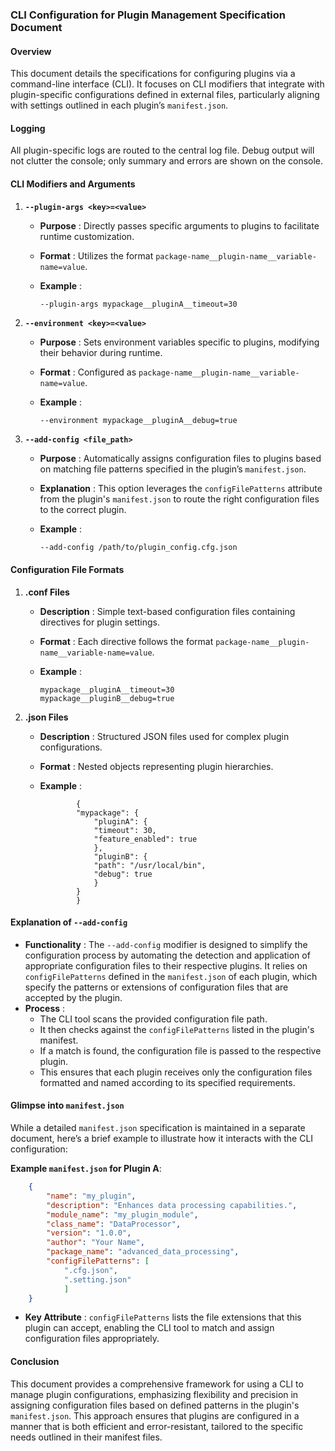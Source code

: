 ### CLI Configuration for Plugin Management Specification Document

#### Overview

This document details the specifications for configuring plugins via a
command-line interface (CLI). It focuses on CLI modifiers that integrate with
plugin-specific configurations defined in external files, particularly
aligning with settings outlined in each plugin’s `manifest.json`.

#### Logging

All plugin-specific logs are routed to the central log file. Debug output will not clutter the console; only summary and errors are shown on the console.

#### CLI Modifiers and Arguments

  1. **`--plugin-args <key>=<value>`**

     * **Purpose** : Directly passes specific arguments to plugins to facilitate runtime customization.
     * **Format** : Utilizes the format `package-name__plugin-name__variable-name=value`.
     * **Example** :
        
        ```        
        --plugin-args mypackage__pluginA__timeout=30
        ```     

  2. **`--environment <key>=<value>`**

     * **Purpose** : Sets environment variables specific to plugins, modifying their behavior during runtime.
     * **Format** : Configured as `package-name__plugin-name__variable-name=value`.
     * **Example** :
        
        ```bash
        --environment mypackage__pluginA__debug=true
        ```
                

  3. **`--add-config <file_path>`**

     * **Purpose** : Automatically assigns configuration files to plugins based on matching file patterns specified in the plugin’s `manifest.json`.
     * **Explanation** : This option leverages the `configFilePatterns` attribute from the plugin's `manifest.json` to route the right configuration files to the correct plugin.
     * **Example** :
        
        ```
        --add-config /path/to/plugin_config.cfg.json
        ```
                
   
        

#### Configuration File Formats

  1. **.conf Files**

     * **Description** : Simple text-based configuration files containing directives for plugin settings.
     * **Format** : Each directive follows the format `package-name__plugin-name__variable-name=value`.
     * **Example** :
        
        ```      
        mypackage__pluginA__timeout=30
        mypackage__pluginB__debug=true
        ```       

  2. **.json Files**

     * **Description** : Structured JSON files used for complex plugin configurations.
     * **Format** : Nested objects representing plugin hierarchies.
     * **Example** :
        
        ```
                {
                "mypackage": {
                    "pluginA": {
                    "timeout": 30,
                    "feature_enabled": true
                    },
                    "pluginB": {
                    "path": "/usr/local/bin",
                    "debug": true
                    }
                }
                }
        ```
                

#### Explanation of `--add-config`

  * **Functionality** : The `--add-config` modifier is designed to simplify the configuration process by automating the detection and application of appropriate configuration files to their respective plugins. It relies on `configFilePatterns` defined in the `manifest.json` of each plugin, which specify the patterns or extensions of configuration files that are accepted by the plugin.
  * **Process** :
    * The CLI tool scans the provided configuration file path.
    * It then checks against the `configFilePatterns` listed in the plugin's manifest.
    * If a match is found, the configuration file is passed to the respective plugin.
    * This ensures that each plugin receives only the configuration files formatted and named according to its specified requirements.

#### Glimpse into `manifest.json`

While a detailed `manifest.json` specification is maintained in a separate
document, here’s a brief example to illustrate how it interacts with the CLI
configuration:

**Example `manifest.json` for Plugin A**:


    
```json
    {
        "name": "my_plugin",
        "description": "Enhances data processing capabilities.",
        "module_name": "my_plugin_module",
        "class_name": "DataProcessor",
        "version": "1.0.0",
        "author": "Your Name",
        "package_name": "advanced_data_processing",
        "configFilePatterns": [
            ".cfg.json",
            ".setting.json"
            ]
    }
```
    

  * **Key Attribute** : `configFilePatterns` lists the file extensions that this plugin can accept, enabling the CLI tool to match and assign configuration files appropriately.

#### Conclusion

This document provides a comprehensive framework for using a CLI to manage
plugin configurations, emphasizing flexibility and precision in assigning
configuration files based on defined patterns in the plugin's `manifest.json`.
This approach ensures that plugins are configured in a manner that is both
efficient and error-resistant, tailored to the specific needs outlined in
their manifest files.
